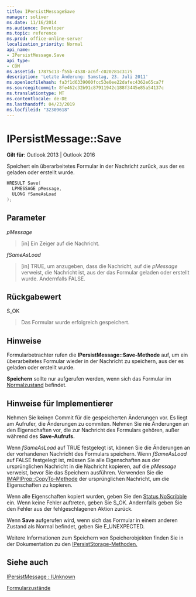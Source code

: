 ```yaml
---
title: IPersistMessageSave
manager: soliver
ms.date: 11/16/2014
ms.audience: Developer
ms.topic: reference
ms.prod: office-online-server
localization_priority: Normal
api_name:
- IPersistMessage.Save
api_type:
- COM
ms.assetid: 17875c13-f55b-4538-ac6f-c020281c3175
description: 'Letzte Änderung: Samstag, 23. Juli 2011'
ms.openlocfilehash: fa3f1d6339000fcc53e0ee22dafec4362e65ca7f
ms.sourcegitcommit: 8fe462c32b91c87911942c188f3445e85a54137c
ms.translationtype: MT
ms.contentlocale: de-DE
ms.lasthandoff: 04/23/2019
ms.locfileid: "32309618"
---
```

# <a name="ipersistmessagesave"></a>IPersistMessage::Save

  
  
**Gilt für**: Outlook 2013 | Outlook 2016 
  
Speichert ein überarbeitetes Formular in der Nachricht zurück, aus der es geladen oder erstellt wurde.
  
```cpp
HRESULT Save(
  LPMESSAGE pMessage,
  ULONG fSameAsLoad
);
```

## <a name="parameters"></a>Parameter

 _pMessage_
  
> [in] Ein Zeiger auf die Nachricht.
    
 _fSameAsLoad_
  
> [in] TRUE, um anzugeben, dass die Nachricht, auf die  _pMessage_ verweist, die Nachricht ist, aus der das Formular geladen oder erstellt wurde. Andernfalls FALSE. 
    
## <a name="return-value"></a>Rückgabewert

S_OK 
  
> Das Formular wurde erfolgreich gespeichert.
    
## <a name="remarks"></a>Hinweise

Formularbetrachter rufen die **IPersistMessage::Save-Methode** auf, um ein überarbeitetes Formular wieder in der Nachricht zu speichern, aus der es geladen oder erstellt wurde. 
  
 **Speichern** sollte nur aufgerufen werden, wenn sich das Formular im [Normalzustand](normal-state.md) befindet. 
  
## <a name="notes-to-implementers"></a>Hinweise für Implementierer

Nehmen Sie keinen Commit für die gespeicherten Änderungen vor. Es liegt am Aufrufer, die Änderungen zu commiten. Nehmen Sie nie Änderungen an den Eigenschaften vor, die zur Nachricht des Formulars gehören, außer während des **Save-Aufrufs.** 
  
Wenn  _fSameAsLoad_ auf TRUE festgelegt ist, können Sie die Änderungen an der vorhandenen Nachricht des Formulars speichern. Wenn  _fSameAsLoad_ auf FALSE festgelegt ist, müssen Sie alle Eigenschaften aus der ursprünglichen Nachricht in die Nachricht kopieren, auf die  _pMessage_ verweist, bevor Sie das Speichern ausführen. Verwenden Sie die [IMAPIProp::CopyTo-Methode](imapiprop-copyto.md) der ursprünglichen Nachricht, um die Eigenschaften zu kopieren. 
  
Wenn alle Eigenschaften kopiert wurden, geben Sie den [Status NoScribble](noscribble-state.md) ein. Wenn keine Fehler auftreten, geben Sie S_OK. Andernfalls geben Sie den Fehler aus der fehlgeschlagenen Aktion zurück. 
  
Wenn **Save** aufgerufen wird, wenn sich das Formular in einem anderen Zustand als Normal befindet, geben Sie E_UNEXPECTED. 
  
Weitere Informationen zum Speichern von Speicherobjekten finden Sie in der Dokumentation zu den [IPersistStorage-Methoden.](https://msdn.microsoft.com/library/1c1a20fc-c101-4cbc-a7a6-30613aa387d7%28Office.15%29.aspx) 
  
## <a name="see-also"></a>Siehe auch



[IPersistMessage : IUnknown](ipersistmessageiunknown.md)


[Formularzustände](form-states.md)


